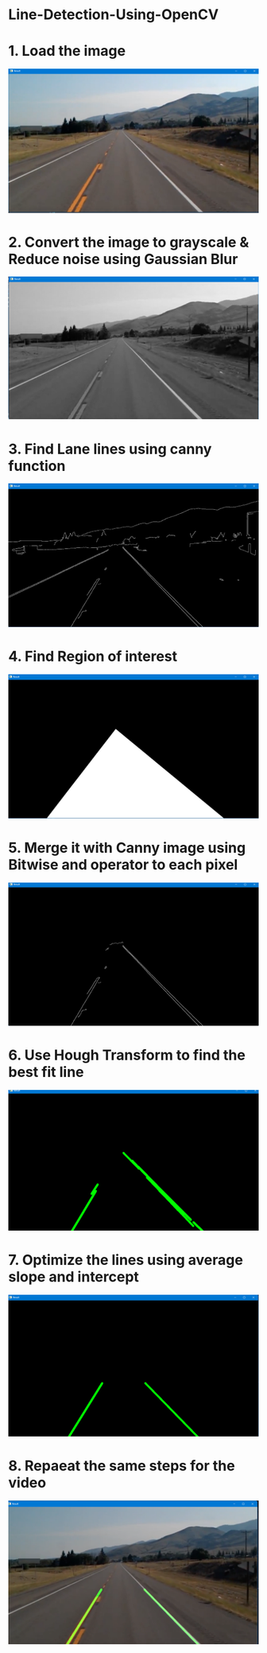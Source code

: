 # Line-Detection-Using-OpenCV


# 1. Load the image
![](images/original%20image.png)

# 2. Convert the image to grayscale & Reduce noise using Gaussian Blur 
![](images/gray%20image.png)

# 3. Find Lane lines using canny function
![](images/canny%20image.png)

# 4. Find Region of interest
![](images/region%20of%20interest.png)

# 5. Merge it with Canny image using Bitwise and operator to each pixel
![](images/bitwise%20and%20image.png)

# 6. Use Hough Transform to find the best fit line
![](images/Line%20image%20unoptimise.png)

# 7. Optimize the lines using average slope and intercept 
![](images/Optimise%20line%20image.png)

# 8. Repaeat the same steps for the video
![](images/Final%20image.png)

